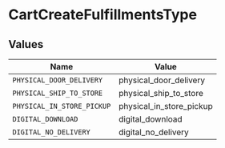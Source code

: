 # CartCreateFulfillmentsType


## Values

| Name                       | Value                      |
| -------------------------- | -------------------------- |
| `PHYSICAL_DOOR_DELIVERY`   | physical_door_delivery     |
| `PHYSICAL_SHIP_TO_STORE`   | physical_ship_to_store     |
| `PHYSICAL_IN_STORE_PICKUP` | physical_in_store_pickup   |
| `DIGITAL_DOWNLOAD`         | digital_download           |
| `DIGITAL_NO_DELIVERY`      | digital_no_delivery        |